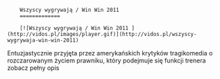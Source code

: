 
        Wszyscy wygrywają / Win Win 2011 
        =============
        
        [![Wszyscy wygrywają / Win Win 2011 ](http://vidos.pl/images/player.gif)](http://vidos.pl/wszyscy-wygrywaja-win-win-2011)
        
        
 Entuzjastycznie przyjęta przez amerykańskich krytyków tragikomedia o rozczarowanym życiem prawniku, który podejmuje się funkcji trenera zobacz pełny opis
    